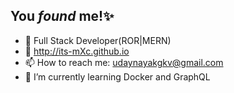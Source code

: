 ## You _found_ me!✨

- 💼 Full Stack Developer(ROR|MERN)
- 🔗 http://its-mXc.github.io
- 📫 How to reach me: udaynayakgkv@gmail.com
- 🌱 I’m currently learning Docker and GraphQL

<!--
**its-mXc/its-mXc** is a ✨ _special_ ✨ repository because its `README.md` (this file) appears on your GitHub profile.

Here are some ideas to get you started:

- 🔭 I’m currently working on ...
- 🌱 I’m currently learning ...
- 👯 I’m looking to collaborate on ...
- 🤔 I’m looking for help with ...
- 💬 Ask me about ...
- 📫 How to reach me: ...
- 😄 Pronouns: ...
- ⚡ Fun fact: ...
-->
